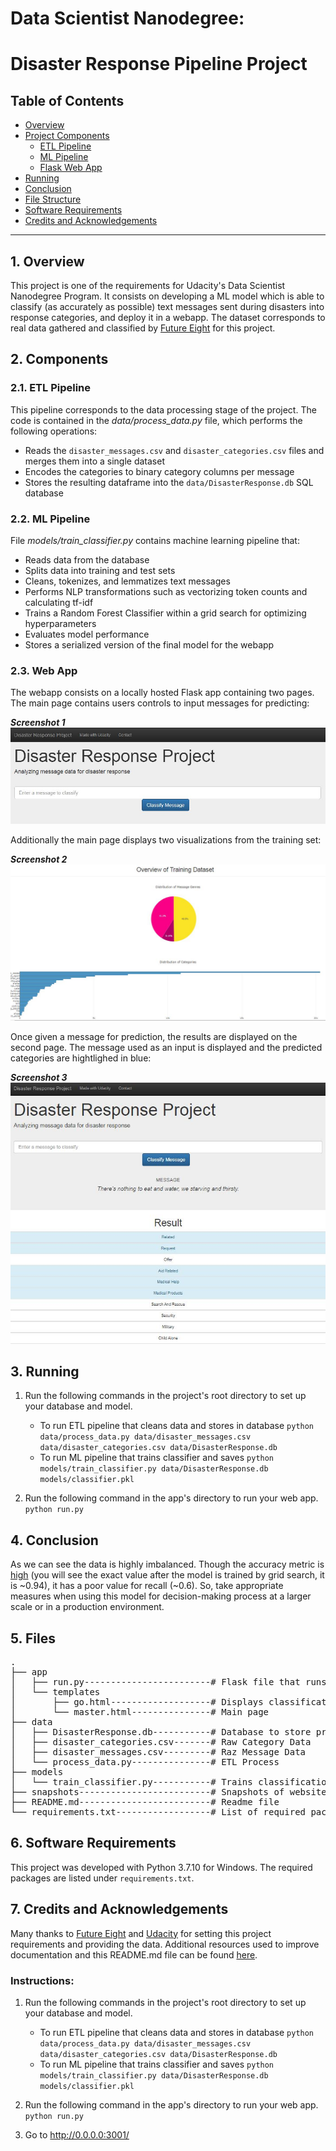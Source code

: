 # Data Scientist Nanodegree:
# Disaster Response Pipeline Project

## Table of Contents

- [Overview](#overview)
- [Project Components](#components)
  - [ETL Pipeline](#etl)
  - [ML Pipeline](#ml)
  - [Flask Web App](#webapp)
- [Running](#run)
- [Conclusion](#conclusion)
- [File Structure](#files)
- [Software Requirements](#requirements)
- [Credits and Acknowledgements](#credits)

***

<a id='overview'></a>

## 1. Overview
This project is one of the requirements for Udacity's Data Scientist Nanodegree Program. It consists on developing a ML model which is able to classify (as accurately as possible) text messages sent during disasters into response categories, and deploy it in a webapp. The dataset corresponds to real data gathered and classified by [Future Eight](https://www.figure-eight.com/) for this project.

<a id='components'></a>
## 2. Components 

<a id='etl'></a>
### 2.1. ETL Pipeline

This pipeline corresponds to the data processing stage of the project. The code is contained in the _data/process_data.py_ file, which performs the following operations:
- Reads the `disaster_messages.csv` and `disaster_categories.csv` files and merges them into a single dataset
- Encodes the categories to binary category columns per message
- Stores the resulting dataframe into the `data/DisasterResponse.db` SQL database

<a id='ml'></a>
### 2.2. ML Pipeline

File _models/train_classifier.py_ contains machine learning pipeline that:
- Reads data from the database
- Splits data into training and test sets
- Cleans, tokenizes, and lemmatizes text messages
- Performs NLP transformations such as vectorizing token counts and calculating tf-idf
- Trains a Random Forest Classifier within a grid search for optimizing hyperparameters
-  Evaluates model performance
-  Stores a serialized version of the final model for the webapp

<a id='webapp'></a>
### 2.3. Web App
The webapp consists on a locally hosted Flask app containing two pages. The main page contains users controls to input messages for predicting:

**_Screenshot 1_**
![Landing page](https://github.com/emiliozamorano15/distaster_response_pipeline/blob/main/snapshots/main1.JPG)

Additionally the main page displays two visualizations from the training set:

**_Screenshot 2_**
![Visuals](https://github.com/emiliozamorano15/distaster_response_pipeline/blob/main/snapshots/main2.JPG)

Once given a message for prediction, the results are displayed on the second page. The message used as an input is displayed and the predicted categories are hightlighed in blue:

**_Screenshot 3_**
![Results](https://github.com/emiliozamorano15/distaster_response_pipeline/blob/main/snapshots/go1.JPG)

<a id='run'></a>
## 3. Running

1. Run the following commands in the project's root directory to set up your database and model.

    - To run ETL pipeline that cleans data and stores in database
        `python data/process_data.py data/disaster_messages.csv data/disaster_categories.csv data/DisasterResponse.db`
    - To run ML pipeline that trains classifier and saves
        `python models/train_classifier.py data/DisasterResponse.db models/classifier.pkl`

2. Run the following command in the app's directory to run your web app.
    `python run.py`

## 4. Conclusion

As we can see the data is highly imbalanced. Though the accuracy metric is [high](#acc) (you will see the exact value after the model is trained by grid search, it is ~0.94), it has a poor value for recall (~0.6). So, take appropriate measures when using this model for decision-making process at a larger scale or in a production environment.

<a id='files'></a>
## 5. Files

<pre>
.
├── app
│   ├── run.py------------------------# Flask file that runs the webapp
│   └── templates
│       ├── go.html-------------------# Displays classification results
│       └── master.html---------------# Main page
├── data
│   ├── DisasterResponse.db-----------# Database to store processed data
│   ├── disaster_categories.csv-------# Raw Category Data
│   ├── disaster_messages.csv---------# Raz Message Data
│   └── process_data.py---------------# ETL Process
├── models
│   └── train_classifier.py-----------# Trains classification model
├── snapshots-------------------------# Snapshots of website
├── README.md-------------------------# Readme file
└── requirements.txt------------------# List of required packages
</pre>

<a id='requirements'></a>
## 6. Software Requirements
This project was developed with Python 3.7.10 for Windows. The required packages are listed under `requirements.txt`.

<a id='credits'></a>

## 7. Credits and Acknowledgements

Many thanks to [Future Eight](https://www.figure-eight.com/) and [Udacity](https://www.udacity.com) for setting this project requirements and providing the data.
Additional resources used to improve documentation and this README.md file can be found [here](https://medium.com/udacity/three-awesome-projects-from-udacitys-data-scientist-program-609ff0949bed).

### Instructions:
1. Run the following commands in the project's root directory to set up your database and model.

    - To run ETL pipeline that cleans data and stores in database
        `python data/process_data.py data/disaster_messages.csv data/disaster_categories.csv data/DisasterResponse.db`
    - To run ML pipeline that trains classifier and saves
        `python models/train_classifier.py data/DisasterResponse.db models/classifier.pkl`

2. Run the following command in the app's directory to run your web app.
    `python run.py`

3. Go to http://0.0.0.0:3001/
